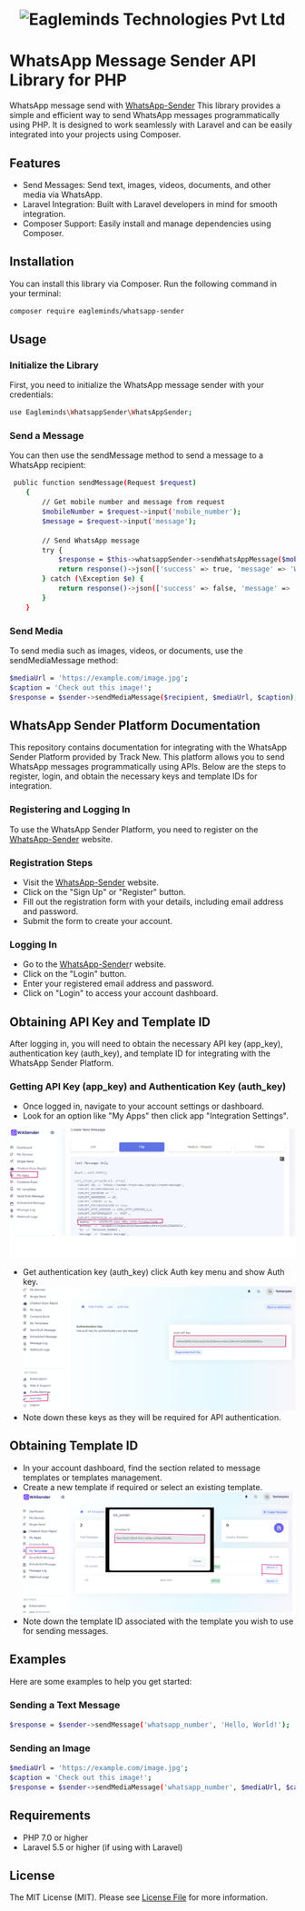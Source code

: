 <h1 align="center"><img src="https://eagleminds.net/wp-content/uploads/2023/04/eagleminds-logo-final-copy-1.png" alt="Eagleminds Technologies Pvt Ltd"></h1>

# WhatsApp Message Sender API Library for PHP

WhatsApp message send with [WhatsApp-Sender](https://sender.track-new.com/) This library provides a simple and efficient way to send WhatsApp messages programmatically using PHP. It is designed to work seamlessly with Laravel and can be easily integrated into your projects using Composer.

## Features
- Send Messages: Send text, images, videos, documents, and other media via WhatsApp.
- Laravel Integration: Built with Laravel developers in mind for smooth integration.
- Composer Support: Easily install and manage dependencies using Composer.

## Installation

You can install this library via Composer. Run the following command in your terminal:
```sh
composer require eagleminds/whatsapp-sender
```

## Usage
### Initialize the Library
First, you need to initialize the WhatsApp message sender with your credentials:
```sh
use Eagleminds\WhatsappSender\WhatsAppSender;
```
### Send a Message
You can then use the sendMessage method to send a message to a WhatsApp recipient:
```sh
 public function sendMessage(Request $request)
    {
        // Get mobile number and message from request
        $mobileNumber = $request->input('mobile_number');
        $message = $request->input('message');

        // Send WhatsApp message
        try {
            $response = $this->whatsappSender->sendWhatsAppMessage($mobileNumber, $message);
            return response()->json(['success' => true, 'message' => 'WhatsApp message sent successfully', 'response' => $response]);
        } catch (\Exception $e) {
            return response()->json(['success' => false, 'message' => 'Failed to send WhatsApp message', 'error' => $e->getMessage()], 500);
        }
    }
```
### Send Media
To send media such as images, videos, or documents, use the sendMediaMessage method:
```sh
$mediaUrl = 'https://example.com/image.jpg';
$caption = 'Check out this image!';
$response = $sender->sendMediaMessage($recipient, $mediaUrl, $caption);
```
## WhatsApp Sender Platform Documentation
This repository contains documentation for integrating with the WhatsApp Sender Platform provided by Track New. This platform allows you to send WhatsApp messages programmatically using APIs. Below are the steps to register, login, and obtain the necessary keys and template IDs for integration.

### Registering and Logging In
To use the WhatsApp Sender Platform, you need to register on the [WhatsApp-Sender](https://sender.track-new.com/) website.

### Registration Steps
 - Visit the [WhatsApp-Sender](https://sender.track-new.com/) website.
 - Click on the "Sign Up" or "Register" button.
 - Fill out the registration form with your details, including email address and password.
- Submit the form to create your account.
### Logging In
 - Go to the [WhatsApp-Sender](https://sender.track-new.com/)r website.
 - Click on the "Login" button.
 - Enter your registered email address and password.
 - Click on "Login" to access your account dashboard.
## Obtaining API Key and Template ID
  After logging in, you will need to obtain the necessary API key (app_key), authentication key (auth_key), and template ID for integrating with the WhatsApp Sender Platform.

 ### Getting API Key (app_key) and Authentication Key (auth_key)
 - Once logged in, navigate to your account settings or dashboard.
 - Look for an option like "My Apps" then click app "Integration Settings".
 <img src="https://github.com/eaglemindsdev/track-new-privacy-policy/blob/main/img/app_key.png" alt="app_key">

 - Get authentication key (auth_key) click Auth key menu and show Auth key.
    <img src="https://github.com/eaglemindsdev/track-new-privacy-policy/blob/main/img/auth_key.png" alt="auth_key">
 - Note down these keys as they will be required for API authentication.
 ## Obtaining Template ID
- In your account dashboard, find the section related to message templates or templates management.
 - Create a new template if required or select an existing template.
   <img src="https://github.com/eaglemindsdev/track-new-privacy-policy/blob/main/img/template_id.png" alt="template_id">
 - Note down the template ID associated with the template you wish to use for sending messages.
   
## Examples
Here are some examples to help you get started:

### Sending a Text Message
```sh
$response = $sender->sendMessage('whatsapp_number', 'Hello, World!');
```
### Sending an Image
```sh
$mediaUrl = 'https://example.com/image.jpg';
$caption = 'Check out this image!';
$response = $sender->sendMediaMessage('whatsapp_number', $mediaUrl, $caption);
```
## Requirements
 - PHP 7.0 or higher
 - Laravel 5.5 or higher (if using with Laravel)
 

## License

The MIT License (MIT). Please see [License File](LICENSE.md) for more information.
